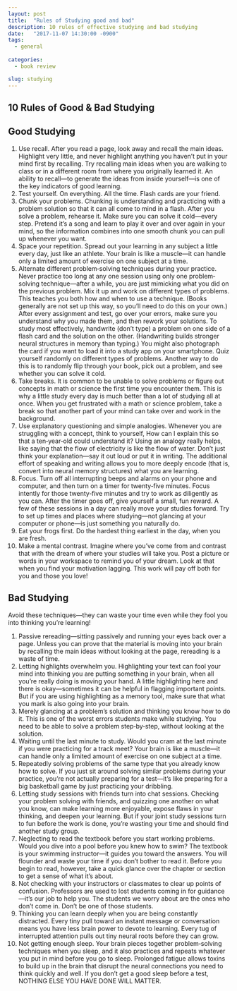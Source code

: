 ```yaml
---
layout: post
title:  "Rules of Studying good and bad"
description: 10 rules of effective studying and bad studying
date:   "2017-11-07 14:30:00 -0900"
tags:
  - general
 
categories:
  - book review

slug: studying
---
```

## 10 Rules of Good & Bad Studying 

## Good Studying 
1. Use recall. After you read a page, look away and recall the main ideas. Highlight very little, and
never highlight anything you haven’t put in your mind first by recalling. Try recalling main ideas
when you are walking to class or in a different room from where you originally learned it. An ability
to recall—to generate the ideas from inside yourself—is one of the key indicators of good learning.
2. Test yourself. On everything. All the time. Flash cards are your friend.
3. Chunk your problems. Chunking is understanding and practicing with a problem solution so that it
can all come to mind in a flash. After you solve a problem, rehearse it. Make sure you can solve it
cold—every step. Pretend it’s a song and learn to play it over and over again in your mind, so the
information combines into one smooth chunk you can pull up whenever you want.
4. Space your repetition. Spread out your learning in any subject a little every day, just like an athlete.
Your brain is like a muscle—it can handle only a limited amount of exercise on one subject at a time.
5. Alternate different problem‐solving techniques during your practice. Never practice too long at
any one session using only one problem‐solving technique—after a while, you are just mimicking
what you did on the previous problem. Mix it up and work on different types of problems. This
teaches you both how and when to use a technique. (Books generally are not set up this way, so
you’ll need to do this on your own.) After every assignment and test, go over your errors, make sure
you understand why you made them, and then rework your solutions. To study most effectively,
handwrite (don’t type) a problem on one side of a flash card and the solution on the other.
(Handwriting builds stronger neural structures in memory than typing.) You might also photograph
the card if you want to load it into a study app on your smartphone. Quiz yourself randomly on
different types of problems. Another way to do this is to randomly flip through your book, pick out a
problem, and see whether you can solve it cold.
6. Take breaks. It is common to be unable to solve problems or figure out concepts in math or science
the first time you encounter them. This is why a little study every day is much better than a lot of
studying all at once. When you get frustrated with a math or science problem, take a break so that
another part of your mind can take over and work in the background.
7. Use explanatory questioning and simple analogies. Whenever you are struggling with a concept,
think to yourself, How can I explain this so that a ten‐year‐old could understand it? Using an analogy
really helps, like saying that the flow of electricity is like the flow of water. Don’t just think your
explanation—say it out loud or put it in writing. The additional effort of speaking and writing allows
you to more deeply encode (that is, convert into neural memory structures) what you are learning.
8. Focus. Turn off all interrupting beeps and alarms on your phone and computer, and then turn on a
timer for twenty‐five minutes. Focus intently for those twenty‐five minutes and try to work as
diligently as you can. After the timer goes off, give yourself a small, fun reward. A few of these
sessions in a day can really move your studies forward. Try to set up times and places where
studying—not glancing at your computer or phone—is just something you naturally do.
9. Eat your frogs first. Do the hardest thing earliest in the day, when you are fresh.
10. Make a mental contrast. Imagine where you’ve come from and contrast that with the dream of
where your studies will take you. Post a picture or words in your workspace to remind you of your
dream. Look at that when you find your motivation lagging. This work will pay off both for you and
those you love!

## Bad Studying 

Avoid these techniques—they can waste your time even while they fool you into thinking
you’re learning!
1. Passive rereading—sitting passively and running your eyes back over a page. Unless you can prove
that the material is moving into your brain by recalling the main ideas without looking at the page,
rereading is a waste of time.
2. Letting highlights overwhelm you. Highlighting your text can fool your mind into thinking you are
putting something in your brain, when all you’re really doing is moving your hand. A little
highlighting here and there is okay—sometimes it can be helpful in flagging important points. But if
you are using highlighting as a memory tool, make sure that what you mark is also going into your
brain.
3. Merely glancing at a problem’s solution and thinking you know how to do it. This is one of the
worst errors students make while studying. You need to be able to solve a problem step‐by‐step,
without looking at the solution.
4. Waiting until the last minute to study. Would you cram at the last minute if you were practicing for
a track meet? Your brain is like a muscle—it can handle only a limited amount of exercise on one
subject at a time.
5. Repeatedly solving problems of the same type that you already know how to solve. If you just sit
around solving similar problems during your practice, you’re not actually preparing for a test—it’s
like preparing for a big basketball game by just practicing your dribbling.
6. Letting study sessions with friends turn into chat sessions. Checking your problem solving with
friends, and quizzing one another on what you know, can make learning more enjoyable, expose
flaws in your thinking, and deepen your learning. But if your joint study sessions turn to fun before
the work is done, you’re wasting your time and should find another study group.
7. Neglecting to read the textbook before you start working problems. Would you dive into a pool
before you knew how to swim? The textbook is your swimming instructor—it guides you toward
the answers. You will flounder and waste your time if you don’t bother to read it. Before you begin
to read, however, take a quick glance over the chapter or section to get a sense of what it’s about.
8. Not checking with your instructors or classmates to clear up points of confusion. Professors are
used to lost students coming in for guidance—it’s our job to help you. The students we worry about
are the ones who don’t come in. Don’t be one of those students.
9. Thinking you can learn deeply when you are being constantly distracted. Every tiny pull toward an
instant message or conversation means you have less brain power to devote to learning. Every tug
of interrupted attention pulls out tiny neural roots before they can grow.
10. Not getting enough sleep. Your brain pieces together problem‐solving techniques when you sleep,
and it also practices and repeats whatever you put in mind before you go to sleep. Prolonged
fatigue allows toxins to build up in the brain that disrupt the neural connections you need to think
quickly and well. If you don’t get a good sleep before a test, NOTHING ELSE YOU HAVE DONE WILL
MATTER.

